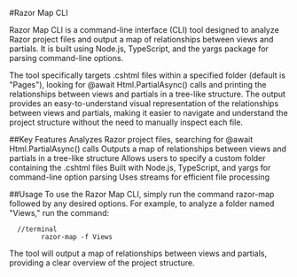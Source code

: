 #Razor Map CLI

Razor Map CLI is a command-line interface (CLI) tool designed to analyze Razor project files and output a map of relationships between views and partials. It is built using Node.js, TypeScript, and the yargs package for parsing command-line options.

The tool specifically targets .cshtml files within a specified folder (default is "Pages"), looking for @await Html.PartialAsync() calls and printing the relationships between views and partials in a tree-like structure. The output provides an easy-to-understand visual representation of the relationships between views and partials, making it easier to navigate and understand the project structure without the need to manually inspect each file.

##Key Features
Analyzes Razor project files, searching for @await Html.PartialAsync() calls
Outputs a map of relationships between views and partials in a tree-like structure
Allows users to specify a custom folder containing the .cshtml files
Built with Node.js, TypeScript, and yargs for command-line option parsing
Uses streams for efficient file processing

##Usage
To use the Razor Map CLI, simply run the command razor-map followed by any desired options. For example, to analyze a folder named "Views," run the command:

      //terminal
            razor-map -f Views

The tool will output a map of relationships between views and partials, providing a clear overview of the project structure.


